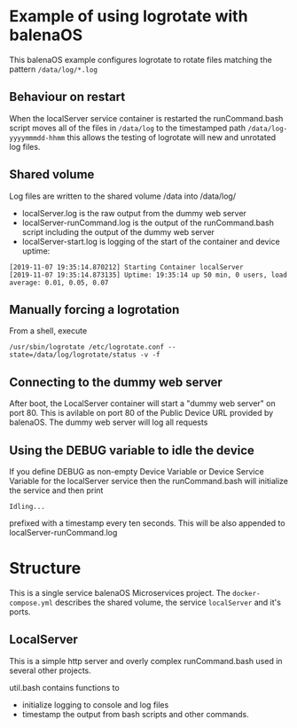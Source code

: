 # Example of using logrotate with balenaOS

This balenaOS example configures logrotate to rotate files matching the pattern 
`/data/log/*.log`

## Behaviour on restart

When the localServer service container is restarted the runCommand.bash script moves all of the files in `/data/log` to the timestamped path `/data/log-yyyymmmdd-hhmm` this allows the testing of logrotate will new and unrotated log files. 

## Shared volume

Log files are written to the shared volume /data into /data/log/

- localServer.log is the raw output from the dummy web server
- localServer-runCommand.log is the output of the runCommand.bash script including the output of the dummy web server
- localServer-start.log is logging of the start of the container and device uptime:

```
[2019-11-07 19:35:14.870212] Starting Container localServer
[2019-11-07 19:35:14.873135] Uptime: 19:35:14 up 50 min, 0 users, load average: 0.01, 0.05, 0.07
```

## Manually forcing a logrotation

From a shell, execute

```
/usr/sbin/logrotate /etc/logrotate.conf --state=/data/log/logrotate/status -v -f
```

## Connecting to the dummy web server

After boot, the LocalServer container will start a "dummy web server" on port 80. This is
avilable on port 80 of the Public Device URL provided by balenaOS. The dummy web server will 
log all requests

## Using the DEBUG variable to idle the device

If you define DEBUG as non-empty Device Variable or Device Service Variable for the 
localServer service then the runCommand.bash will initialize the service and then print 

```
Idling...
```

prefixed with a timestamp every ten seconds. This will be also appended to 
localServer-runCommand.log 

# Structure

This is a single service balenaOS Microservices project. The `docker-compose.yml` describes the shared volume, the service `localServer` and it's ports.

## LocalServer

This is a simple http server and overly complex runCommand.bash used in several other
projects. 

util.bash contains functions to 
- initialize logging to console and log files
- timestamp the output from bash scripts and other commands. 
